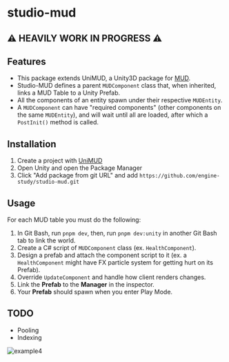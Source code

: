 # studio-mud

## ⚠️ HEAVILY WORK IN PROGRESS ⚠️

## Features 
- This package extends UniMUD, a Unity3D package for [MUD](https://mud.dev/).
- Studio-MUD defines a parent `MUDComponent` class that, when inherited, links a MUD Table to a Unity Prefab.
- All the components of an entity spawn under their respective `MUDEntity`.
- A `MUDComponent` can have "required components" (other components on the same `MUDEntity`), and will wait until all are loaded, after which a `PostInit()` method is called.

## Installation 
1. Create a project with [UniMUD](https://github.com/emergenceland/UniMUD)
2. Open Unity and open the Package Manager
3. Click "Add package from git URL" and add `https://github.com/engine-study/studio-mud.git`

## Usage

For each MUD table you must do the following:

1. In Git Bash, run `pnpm dev`, then, run `pnpm dev:unity` in another Git Bash tab to link the world.
2. Create a C# script of `MUDComponent` class (ex. `HealthComponent`).
3. Design a prefab and attach the component script to it (ex. a `HealthComponent` might have FX particle system for getting hurt on its Prefab).
4. Override `UpdateComponent` and handle how client renders changes.
5. Link the **Prefab** to the **Manager** in the inspector.
6. Your **Prefab** should spawn when you enter Play Mode.

## TODO
- Pooling
- Indexing

![example4](https://github.com/engine-study/studio-mud/assets/7606952/5ddf082c-d84b-41c0-b31f-8cbc560fee1a)

